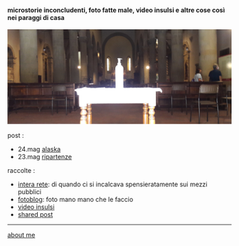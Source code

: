 #### microstorie inconcludenti, foto fatte male, video insulsi e altre cose così nei paraggi di casa  

![](/20wk34main.png "San Sepolcro - amuchinia ")

post :  
- 24.mag [alaska](https://cacioman.github.io/20wk21-ciccio-alaska.html)  
- 23.mag [ripartenze](/20wk21-ciccio-ripartenze.md)   

raccolte :  
- [intera rete](https://cacioman.github.io/interarete.html): di quando ci si incalcava spensieratamente sui mezzi pubblici  
- [fotoblog](https://www.flickr.com/photos/cacioman): foto mano mano che le faccio
- [video insulsi](https://www.youtube.com/channel/UCDoy-lXaaJVugJ9bLVSXGJw)
- [shared post](https://t.me/cacioshared)  

---    
[about me](https://about.me/cacioman)  

<!---  

--->  
